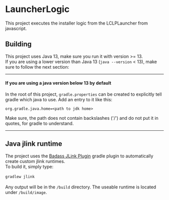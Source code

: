 # LauncherLogic

This project executes the installer logic from the LCLPLauncher from javascript.

## Building
This project uses Java 13, make sure you run it with version >= 13.<br>
If you are using a lower version than Java 13 (`java --version` < 13), make sure to follow the next section:
<hr>

#### If you are using a java version below 13 by default
In the root of this project, `gradle.properties` can be created to explicitly tell gradle which java to use.
Add an entry to it like this:
```
org.gradle.java.home=<path to jdk home>
```
Make sure, the path does not contain backslashes ('/') and do not put it in quotes, for gradle to understand.
<hr>

## Java jlink runtime
The project uses the [Badass JLink Plugin](https://github.com/beryx/badass-jlink-plugin) gradle plugin to automatically create custom jlink runtimes.<br>
To build it, simply type:<br>
<br>
`gradlew jlink`<br>
<br>
Any output will be in the `/build` directory.
The useable runtime is located under `/build/image`.
